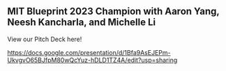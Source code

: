 ## MIT Blueprint 2023 Champion with Aaron Yang, Neesh Kancharla, and Michelle Li 

View our Pitch Deck here! 

https://docs.google.com/presentation/d/1Bfa9AsEJEPm-UkvgvO65BJfpM80wQcYuz-hDLD1TZ4A/edit?usp=sharing
